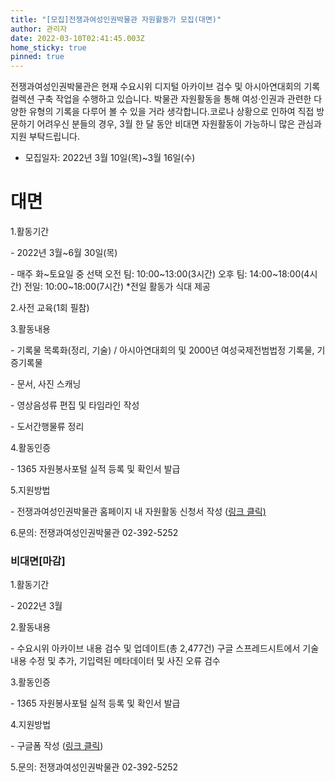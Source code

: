 ```yaml
---
title: "[모집]전쟁과여성인권박물관 자원활동가 모집(대면)"
author: 관리자
date: 2022-03-10T02:41:45.003Z
home_sticky: true
pinned: true
---
```

전쟁과여성인권박물관은 현재 수요시위 디지털 아카이브 검수 및 아시아연대회의 기록 컬렉션 구축 작업을 수행하고 있습니다. 박물관 자원활동을 통해 여성·인권과 관련한 다양한 유형의 기록을 다루어 볼 수 있을 거라 생각합니다.코로나 상황으로 인하여 직접 방문하기 어려우신 분들의 경우, 3월 한 달 동안 비대면 자원활동이 가능하니 많은 관심과 지원 부탁드립니다.

* 모집일자: 2022년 3월 10일(목)~3월 16일(수)

# **대면**

1.활동기간

\- 2022년 3월~6월 30일(목)

\- 매주 화\~토요일 중 선택
	오전 팀: 10:00\~13:00(3시간)
	오후 팀: 14:00\~18:00(4시간)
	전일: 10:00\~18:00(7시간)
	*전일 활동가 식대 제공

2.사전 교육(1회 필참)

3.활동내용

\- 기록물 목록화(정리, 기술) / 아시아연대회의 및 2000년 여성국제전범법정 기록물, 기증기록물

\- 문서, 사진 스캐닝

\- 영상음성류 편집 및 타임라인 작성

\- 도서간행물류 정리

4.활동인증

\- 1365 자원봉사포털 실적 등록 및 확인서 발급

5.지원방법

\- 전쟁과여성인권박물관 홈페이지 내 자원활동 신청서 작성 ([링크 클릭)](https://womenandwarmuseum.net/connect/volunteer/)

6.문의: 전쟁과여성인권박물관 02-392-5252

### **비대면\[마감]**

1.활동기간

\- 2022년 3월

2.활동내용

\- 수요시위 아카이브 내용 검수 및 업데이트(총 2,477건)
구글 스프레드시트에서 기술내용 수정 및 추가, 기입력된 메타데이터 및 사진 오류 검수

3.활동인증

\- 1365 자원봉사포털 실적 등록 및 확인서 발급

4.지원방법

\- 구글폼 작성 ([링크 클릭](https://forms.gle/CfC8yZFcNybHKVuG6))

5.문의: 전쟁과여성인권박물관 02-392-5252